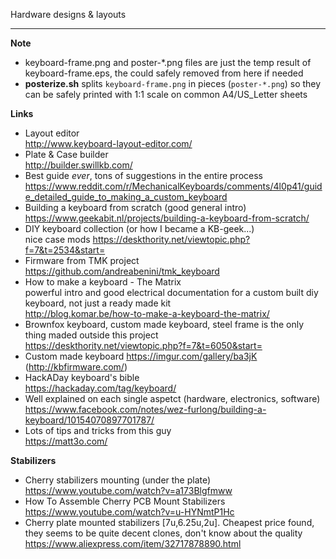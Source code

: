 Hardware designs & layouts

---
**Note**
- keyboard-frame.png and poster-*.png files are just the temp result of keyboard-frame.eps, the could safely removed from here if needed
- **posterize.sh** splits `keyboard-frame.png` in pieces (`poster-*.png`) so they can be safely printed with 1:1 scale on common A4/US_Letter sheets


**Links**
- Layout editor<br>
  http://www.keyboard-layout-editor.com/
- Plate & Case builder<br>
  http://builder.swillkb.com/
- Best guide *ever*, tons of suggestions in the entire process<br>
  https://www.reddit.com/r/MechanicalKeyboards/comments/4l0p41/guide_detailed_guide_to_making_a_custom_keyboard
- Building a keyboard from scratch (good general intro)<br>
  https://www.geekabit.nl/projects/building-a-keyboard-from-scratch/
- DIY keyboard collection (or how I became a KB-geek...)<br>
  nice case mods https://deskthority.net/viewtopic.php?f=7&t=2534&start=
- Firmware from TMK project<br>
  https://github.com/andreabenini/tmk_keyboard
- How to make a keyboard - The Matrix<br>
  powerful intro and good electrical documentation for a custom built diy keyboard, not just a ready made kit<br>
  http://blog.komar.be/how-to-make-a-keyboard-the-matrix/
- Brownfox keyboard, custom made keyboard, steel frame is the only thing maded outside this project<br>
  https://deskthority.net/viewtopic.php?f=7&t=6050&start=
- Custom made keyboard https://imgur.com/gallery/ba3jK (http://kbfirmware.com/)
- HackADay keyboard's bible<br>
  https://hackaday.com/tag/keyboard/
- Well explained on each single aspetct (hardware, electronics, software)
  https://www.facebook.com/notes/wez-furlong/building-a-keyboard/10154070897701787/
- Lots of tips and tricks from this guy<br>
  https://matt3o.com/


**Stabilizers**
- Cherry stabilizers mounting (under the plate)<br>
  https://www.youtube.com/watch?v=a173Blgfmww
- How To Assemble Cherry PCB Mount Stabilizers<br>
  https://www.youtube.com/watch?v=u-HYNmtP1Hc
- Cherry plate mounted stabilizers [7u,6.25u,2u]. Cheapest price found, they seems to be quite decent clones, don't know about the quality<br>
  https://www.aliexpress.com/item/32717878890.html
